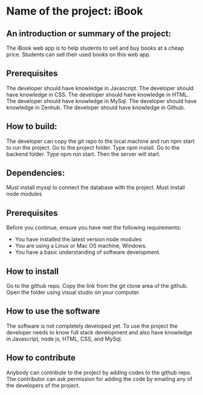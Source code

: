 # Name of the project: iBook

## An introduction or summary of the project:
The iBook web app is to help students to sell and buy books at a cheap price. Students can sell their used books on this web app.
## Prerequisites

The developer should have knowledge in Javascript.
The developer should have knowledge in CSS.
The developer should have knowledge in HTML.
The developer should have knowledge in MySql.
The developer should have knowledge in Zenhub.
The developer should have knowledge in Github.

## How to build: 

The developer can copy the git repo to the local machine and run npm start to run the project.
Go to the project folder.
Type npm install.
Go to the backend folder.
Type npm run start.
Then the server will start. 

## Dependencies:

Must install mysql to connect the database with the project.
Must install node modules

## Prerequisites

Before you continue, ensure you have met the following requirements:

* You have installed the latest version node modules
* You are using a Linux or Mac OS machine, Windows.
* You have a basic understanding of software development.

## How to install 
Go to the github repo.
Copy the link from the git clone area of the github.
Open the folder using visual studio on your computer.

## How to use the software
The software is not completely developed yet. To use the project the developer needs to know full stack development and also have knowledge in Javascript, node js, HTML, CSS, and MySql.

## How to contribute
Anybody can contribute to the project by adding codes to the github repo. The contributor can ask permission for adding the code by emailing any of the developers of the project. 




